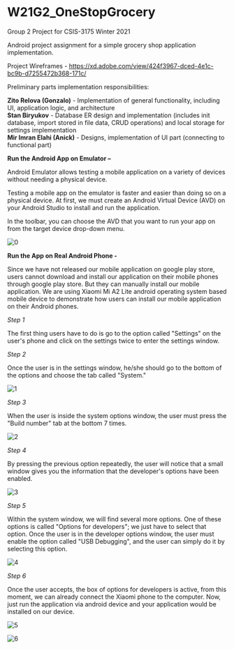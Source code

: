 # W21G2_OneStopGrocery
Group 2 Project for CSIS-3175 Winter 2021

Android project assignment for a simple grocery shop application implementation.

Project Wireframes - https://xd.adobe.com/view/424f3967-dced-4e1c-bc9b-d7255472b368-171c/

Preliminary parts implementation responsibilities:

**Zito Relova (Gonzalo)** - Implementation of general functionality, including UI, application logic, and architecture<br/>
**Stan Biryukov** - Database ER design and implementation (includes init database, import stored in file data, CRUD operations) and local storage for settings implementation<br/>
**Mir Imran Elahi (Anick)** - Designs, implementation of UI part (connecting to functional part)



**Run the Android App on Emulator –**

Android Emulator allows testing a mobile application on a variety of devices without needing a physical device.

Testing a mobile app on the emulator is faster and easier than doing so on a physical device. At first, we must create an Android Virtual Device (AVD) on your Android Studio to install and run the application. 

In the toolbar, you can choose the AVD that you want to run your app on from the target device drop-down menu.

![0](https://user-images.githubusercontent.com/68749413/112954384-307ec880-90f3-11eb-8c1f-b74dd8c918ee.png)

**Run the App on Real Android Phone -**

Since we have not released our mobile application on google play store, users cannot download and install our application on their mobile phones through google play store. But they can manually install our mobile application. We are using Xiaomi Mi A2 Lite android operating system based mobile device to demonstrate how users can install our mobile application on their Android phones.

*Step 1*

The first thing users have to do is go to the option called "Settings" on the user's phone and click on the settings twice to enter the settings window.

*Step 2*

Once the user is in the settings window, he/she should go to the bottom of the options and choose the tab called "System."

![1](https://user-images.githubusercontent.com/68749413/112954386-307ec880-90f3-11eb-90d7-171f89859f1b.png)
 
*Step 3*

When the user is inside the system options window, the user must press the "Build number" tab at the bottom 7 times.
 
![2](https://user-images.githubusercontent.com/68749413/112954387-307ec880-90f3-11eb-83af-8ea27c752b89.jpg)

*Step 4*

By pressing the previous option repeatedly, the user will notice that a small window gives you the information that the developer's options have been enabled.

![3](https://user-images.githubusercontent.com/68749413/112954388-307ec880-90f3-11eb-9704-6853bddb0d43.png)

*Step 5*

Within the system window, we will find several more options. One of these options is called "Options for developers"; we just have to select that option. Once the user is in the developer options window, the user must enable the option called "USB Debugging", and the user can simply do it by selecting this option.

![4](https://user-images.githubusercontent.com/68749413/112954391-31175f00-90f3-11eb-9d96-2ff271614f66.png)

*Step 6*

Once the user accepts, the box of options for developers is active, from this moment, we can already connect the Xiaomi phone to the computer. Now, just run the application via android device and your application would be installed on our device.

![5](https://user-images.githubusercontent.com/68749413/112954378-2f4d9b80-90f3-11eb-8396-59ab84028db6.png)

![6](https://user-images.githubusercontent.com/68749413/112954381-2fe63200-90f3-11eb-8377-a41ddddfe5f0.jpg)




